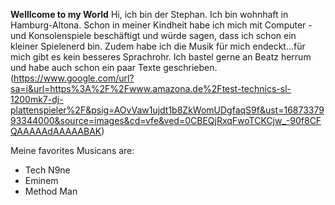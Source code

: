 **Welllcome to my World**
Hi, ich bin der Stephan. Ich bin wohnhaft in Hamburg-Altona.
Schon in meiner Kindheit habe ich mich mit Computer -und Konsolenspiele beschäftigt und würde sagen, dass ich schon ein kleiner Spielenerd bin.
Zudem habe ich die Musik für mich endeckt...für mich gibt es kein besseres Sprachrohr. Ich bastel gerne an Beatz herrum und habe auch schon ein paar Texte geschrieben.
(https://www.google.com/url?sa=i&url=https%3A%2F%2Fwww.amazona.de%2Ftest-technics-sl-1200mk7-dj-plattenspieler%2F&psig=AOvVaw1ujdt1b8ZkWomUDgfaqS9f&ust=1687337993344000&source=images&cd=vfe&ved=0CBEQjRxqFwoTCKCjw_-90f8CFQAAAAAdAAAAABAK)

Meine favorites Musicans are:
- Tech N9ne
- Eminem
- Method Man
